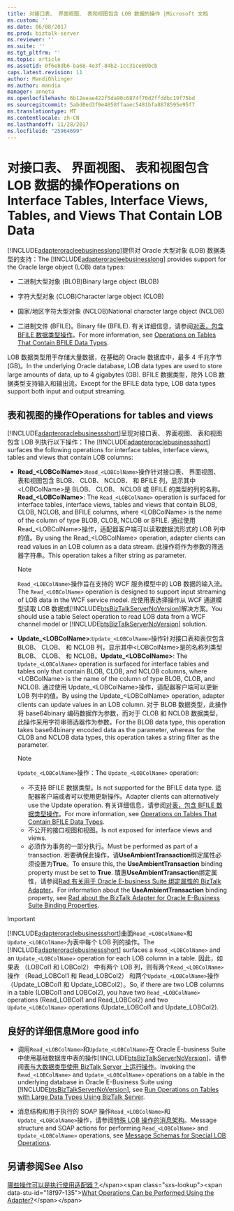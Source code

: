 ```yaml
---
title: 对接口表、 界面视图、 表和视图包含 LOB 数据的操作 |Microsoft 文档
ms.custom: ''
ms.date: 06/08/2017
ms.prod: biztalk-server
ms.reviewer: ''
ms.suite: ''
ms.tgt_pltfrm: ''
ms.topic: article
ms.assetid: 0f6e8db6-ba68-4e3f-84b2-1cc31ce89bcb
caps.latest.revision: 11
author: MandiOhlinger
ms.author: mandia
manager: anneta
ms.openlocfilehash: 6b12eeae422f5da90c6874f70d2ffddbc19f75bd
ms.sourcegitcommit: 5abd0ed3f9e4858ffaaec5481bfa8878595e95f7
ms.translationtype: MT
ms.contentlocale: zh-CN
ms.lasthandoff: 11/28/2017
ms.locfileid: "25964699"
---
```

# <a name="operations-on-interface-tables-interface-views-tables-and-views-that-contain-lob-data"></a><span data-ttu-id="18f97-102">对接口表、 界面视图、 表和视图包含 LOB 数据的操作</span><span class="sxs-lookup"><span data-stu-id="18f97-102">Operations on Interface Tables, Interface Views, Tables, and Views That Contain LOB Data</span></span>
<span data-ttu-id="18f97-103">[!INCLUDE[adapteroracleebusinesslong](../../includes/adapteroracleebusinesslong-md.md)]提供对 Oracle 大型对象 (LOB) 数据类型的支持：</span><span class="sxs-lookup"><span data-stu-id="18f97-103">The [!INCLUDE[adapteroracleebusinesslong](../../includes/adapteroracleebusinesslong-md.md)] provides support for the Oracle large object (LOB) data types:</span></span>  
  
-   <span data-ttu-id="18f97-104">二进制大型对象 (BLOB)</span><span class="sxs-lookup"><span data-stu-id="18f97-104">Binary large object (BLOB)</span></span>  
  
-   <span data-ttu-id="18f97-105">字符大型对象 (CLOB)</span><span class="sxs-lookup"><span data-stu-id="18f97-105">Character large object (CLOB)</span></span>  
  
-   <span data-ttu-id="18f97-106">国家/地区字符大型对象 (NCLOB)</span><span class="sxs-lookup"><span data-stu-id="18f97-106">National character large object (NCLOB)</span></span>  
  
-   <span data-ttu-id="18f97-107">二进制文件 (BFILE)。</span><span class="sxs-lookup"><span data-stu-id="18f97-107">Binary file (BFILE).</span></span> <span data-ttu-id="18f97-108">有关详细信息，请参阅[对表，包含 BFILE 数据类型操作](../../adapters-and-accelerators/adapter-oracle-ebs/operations-on-tables-that-contain-bfile-data-types.md)。</span><span class="sxs-lookup"><span data-stu-id="18f97-108">For more information, see [Operations on Tables That Contain BFILE Data Types](../../adapters-and-accelerators/adapter-oracle-ebs/operations-on-tables-that-contain-bfile-data-types.md).</span></span>  
  
 <span data-ttu-id="18f97-109">LOB 数据类型用于存储大量数据，在基础的 Oracle 数据库中，最多 4 千兆字节 (GB)。</span><span class="sxs-lookup"><span data-stu-id="18f97-109">In the underlying Oracle database, LOB data types are used to store large amounts of data, up to 4 gigabytes (GB).</span></span> <span data-ttu-id="18f97-110">BFILE 数据类型，除外 LOB 数据类型支持输入和输出流。</span><span class="sxs-lookup"><span data-stu-id="18f97-110">Except for the BFILE data type, LOB data types support both input and output streaming.</span></span>  

## <a name="operations-for-tables-and-views"></a><span data-ttu-id="18f97-111">表和视图的操作</span><span class="sxs-lookup"><span data-stu-id="18f97-111">Operations for tables and views</span></span>  
 <span data-ttu-id="18f97-112">[!INCLUDE[adapteroraclebusinessshort](../../includes/adapteroraclebusinessshort-md.md)]呈现对接口表、 界面视图、 表和视图包含 LOB 列执行以下操作：</span><span class="sxs-lookup"><span data-stu-id="18f97-112">The [!INCLUDE[adapteroraclebusinessshort](../../includes/adapteroraclebusinessshort-md.md)] surfaces the following operations for interface tables, interface views, tables and views that contain LOB columns:</span></span>  
  
-   <span data-ttu-id="18f97-113">**Read_\<LOBColName\>**:`Read_<LOBColName>`操作针对接口表、 界面视图、 表和视图包含 BLOB、 CLOB、 NCLOB、 和 BFILE 列，显示其中\<LOBColName\>是 BLOB、 CLOB、 NCLOB 或 BFILE 的类型的列的名称。</span><span class="sxs-lookup"><span data-stu-id="18f97-113">**Read_\<LOBColName\>**: The `Read_<LOBColName>` operation is surfaced for interface tables, interface views, tables and views that contain BLOB, CLOB, NCLOB, and BFILE columns, where \<LOBColName\> is the name of the column of type BLOB, CLOB, NCLOB or BFILE.</span></span> <span data-ttu-id="18f97-114">通过使用 Read_\<LOBColName\>操作，适配器客户端可以读取数据流形式的 LOB 列中的值。</span><span class="sxs-lookup"><span data-stu-id="18f97-114">By using the Read_\<LOBColName\> operation, adapter clients can read values in an LOB column as a data stream.</span></span> <span data-ttu-id="18f97-115">此操作将作为参数的筛选器字符串。</span><span class="sxs-lookup"><span data-stu-id="18f97-115">This operation takes a filter string as parameter.</span></span>  
  
    > [!NOTE]
    >  <span data-ttu-id="18f97-116">`Read_<LOBColName>`操作旨在支持的 WCF 服务模型中的 LOB 数据的输入流。</span><span class="sxs-lookup"><span data-stu-id="18f97-116">The `Read_<LOBColName>` operation is designed to support input streaming of LOB data in the WCF service model.</span></span> <span data-ttu-id="18f97-117">应使用表选择操作从 WCF 通道模型读取 LOB 数据或[!INCLUDE[btsBizTalkServerNoVersion](../../includes/btsbiztalkservernoversion-md.md)]解决方案。</span><span class="sxs-lookup"><span data-stu-id="18f97-117">You should use a table Select operation to read LOB data from a WCF channel model or [!INCLUDE[btsBizTalkServerNoVersion](../../includes/btsbiztalkservernoversion-md.md)] solution.</span></span>  
  
-   <span data-ttu-id="18f97-118">**Update_\<LOBColName\>**:`Update_<LOBColName>`操作针对接口表和表仅包含 BLOB、 CLOB、 和 NCLOB 列，显示其中\<LOBColName\>是的名称列类型 BLOB、 CLOB、 和 NCLOB。</span><span class="sxs-lookup"><span data-stu-id="18f97-118">**Update_\<LOBColName\>**: The `Update_<LOBColName>` operation is surfaced for interface tables and tables only that contain BLOB, CLOB, and NCLOB columns, where \<LOBColName\> is the name of the column of type BLOB, CLOB, and NCLOB.</span></span> <span data-ttu-id="18f97-119">通过使用 Update_\<LOBColName\>操作，适配器客户端可以更新 LOB 列中的值。</span><span class="sxs-lookup"><span data-stu-id="18f97-119">By using the Update_\<LOBColName\> operation, adapter clients can update values in an LOB column.</span></span> <span data-ttu-id="18f97-120">对于 BLOB 数据类型，此操作将 base64binary 编码数据作为参数，而对于 CLOB 和 NCLOB 数据类型，此操作采用字符串筛选器作为参数。</span><span class="sxs-lookup"><span data-stu-id="18f97-120">For the BLOB data type, this operation takes base64binary encoded data as the parameter, whereas for the CLOB and NCLOB data types, this operation takes a string filter as the parameter.</span></span>  
  
    > [!NOTE]
    >  <span data-ttu-id="18f97-121">`Update_<LOBColName>`操作：</span><span class="sxs-lookup"><span data-stu-id="18f97-121">The `Update_<LOBColName>` operation:</span></span>  
    >   
    >  -   <span data-ttu-id="18f97-122">不支持 BFILE 数据类型。</span><span class="sxs-lookup"><span data-stu-id="18f97-122">Is not supported for the BFILE data type.</span></span> <span data-ttu-id="18f97-123">适配器客户端或者可以使用更新操作。</span><span class="sxs-lookup"><span data-stu-id="18f97-123">Adapter clients can alternatively use the Update operation.</span></span> <span data-ttu-id="18f97-124">有关详细信息，请参阅[对表，包含 BFILE 数据类型操作](../../adapters-and-accelerators/adapter-oracle-ebs/operations-on-tables-that-contain-bfile-data-types.md)。</span><span class="sxs-lookup"><span data-stu-id="18f97-124">For more information, see [Operations on Tables That Contain BFILE Data Types](../../adapters-and-accelerators/adapter-oracle-ebs/operations-on-tables-that-contain-bfile-data-types.md).</span></span>  
    > -   <span data-ttu-id="18f97-125">不公开的接口视图和视图。</span><span class="sxs-lookup"><span data-stu-id="18f97-125">Is not exposed for interface views and views.</span></span>  
    > -   <span data-ttu-id="18f97-126">必须作为事务的一部分执行。</span><span class="sxs-lookup"><span data-stu-id="18f97-126">Must be performed as part of a transaction.</span></span> <span data-ttu-id="18f97-127">若要确保此操作，请**UseAmbientTransaction**绑定属性必须设置为**True**。</span><span class="sxs-lookup"><span data-stu-id="18f97-127">To ensure this, the **UseAmbientTransaction** binding property must be set to **True**.</span></span> <span data-ttu-id="18f97-128">璝惠**UseAmbientTransaction**绑定属性，请参阅[Rad 有关用于 Oracle E-business Suite 绑定属性的 BizTalk Adapter](../../adapters-and-accelerators/adapter-oracle-ebs/read-about-the-biztalk-adapter-for-oracle-e-business-suite-binding-properties.md)。</span><span class="sxs-lookup"><span data-stu-id="18f97-128">For information about the **UseAmbientTransaction** binding property, see [Rad about the  BizTalk Adapter for Oracle E-Business Suite Binding Properties](../../adapters-and-accelerators/adapter-oracle-ebs/read-about-the-biztalk-adapter-for-oracle-e-business-suite-binding-properties.md).</span></span>  
  
> [!IMPORTANT]
>  <span data-ttu-id="18f97-129">[!INCLUDE[adapteroraclebusinessshort](../../includes/adapteroraclebusinessshort-md.md)]曲面`Read_<LOBColName>`和`Update_<LOBColName>`为表中每个 LOB 列的操作。</span><span class="sxs-lookup"><span data-stu-id="18f97-129">The [!INCLUDE[adapteroraclebusinessshort](../../includes/adapteroraclebusinessshort-md.md)] surfaces a `Read_<LOBColName>` and an `Update_<LOBColName>` operation for each LOB column in a table.</span></span> <span data-ttu-id="18f97-130">因此，如果表 （LOBCol1 和 LOBCol2） 中有两个 LOB 列，则有两个`Read_<LOBColName>`操作 （Read_LOBCol1 和 Read_LOBCol2） 和两个`Update_<LOBColName>`操作 （Update_LOBCol1 和 Update_LOBCol2）。</span><span class="sxs-lookup"><span data-stu-id="18f97-130">So, if there are two LOB columns in a table (LOBCol1 and LOBCol2), you have two `Read_<LOBColName>` operations (Read_LOBCol1 and Read_LOBCol2) and two `Update_<LOBColName>` operations (Update_LOBCol1 and Update_LOBCol2).</span></span>  
  
## <a name="more-good-info"></a><span data-ttu-id="18f97-131">良好的详细信息</span><span class="sxs-lookup"><span data-stu-id="18f97-131">More good info</span></span>  
  
-   <span data-ttu-id="18f97-132">调用`Read_<LOBColName>`和`Update_<LOBColName>`在 Oracle E-business Suite 中使用基础数据库中表的操作[!INCLUDE[btsBizTalkServerNoVersion](../../includes/btsbiztalkservernoversion-md.md)]，请参阅[表与大数据类型使用 BizTalk Server 上运行操作](../../adapters-and-accelerators/adapter-sql/run-operations-on-tables-and-views-with-large-data-types-using-the-sql-adapter.md)。</span><span class="sxs-lookup"><span data-stu-id="18f97-132">Invoking the `Read_<LOBColName>` and `Update_<LOBColName>` operations on a table in the underlying database in Oracle E-Business Suite using [!INCLUDE[btsBizTalkServerNoVersion](../../includes/btsbiztalkservernoversion-md.md)], see [Run Operations on Tables with Large Data Types Using BizTalk Server](../../adapters-and-accelerators/adapter-sql/run-operations-on-tables-and-views-with-large-data-types-using-the-sql-adapter.md).</span></span>  
  
-   <span data-ttu-id="18f97-133">消息结构和用于执行的 SOAP 操作`Read_<LOBColName>`和`Update_<LOBColName>`操作，请参阅[特殊 LOB 操作的消息架构](../../adapters-and-accelerators/adapter-oracle-ebs/message-schemas-for-special-lob-operations1.md)。</span><span class="sxs-lookup"><span data-stu-id="18f97-133">Message structure and SOAP actions for performing `Read_<LOBColName>` and `Update_<LOBColName>` operations, see [Message Schemas for Special LOB Operations](../../adapters-and-accelerators/adapter-oracle-ebs/message-schemas-for-special-lob-operations1.md).</span></span>  
  
## <a name="see-also"></a><span data-ttu-id="18f97-134">另请参阅</span><span class="sxs-lookup"><span data-stu-id="18f97-134">See Also</span></span>  
 <span data-ttu-id="18f97-135">[哪些操作可以是执行使用适配器？](https://msdn.microsoft.com/library/cc185219(v=bts.10).aspx)</span><span class="sxs-lookup"><span data-stu-id="18f97-135">[What Operations Can be Performed Using the Adapter?](https://msdn.microsoft.com/library/cc185219(v=bts.10).aspx)</span></span>